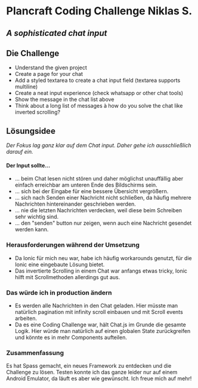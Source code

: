# Plancraft Coding Challenge Niklas S.

## _A sophisticated chat input_

## Die Challenge

- Understand the given project
- Create a page for your chat
- Add a styled textarea to create a chat input field (textarea supports multiline)
- Create a neat input experience (check whatsapp or other chat tools)
- Show the message in the chat list above
- Think about a long list of messages à how do you solve the chat like inverted
  scrolling?

## Lösungsidee

_Der Fokus lag ganz klar auf dem Chat input. Daher gehe ich ausschließlich darauf ein._

#### Der Input sollte...

- ... beim Chat lesen nicht stören und daher möglichst unauffällig aber einfach erreichbar am unteren Ende des Bildschirms sein.
- ... sich bei der Eingabe für eine bessere Übersicht vergrößern.
- ... sich nach Senden einer Nachricht nicht schließen, da häufig mehrere Nachrichten hintereinander geschrieben werden.
- ... nie die letzten Nachrichten verdecken, weil diese beim Schreiben sehr wichtig sind.
- ... den "senden" button nur zeigen, wenn auch eine Nachricht gesendet werden kann.

### Herausforderungen während der Umsetzung

- Da Ionic für mich neu war, habe ich häufig workarounds genutzt, für die Ionic eine eingebaute Lösung bietet.
- Das invertierte Scrolling in einem Chat war anfangs etwas tricky, Ionic hilft mit Scrollmethoden allerdings gut aus.

### Das würde ich in production ändern

- Es werden alle Nachrichten in den Chat geladen. Hier müsste man natürlich pagination mit infinity scroll einbauen und mit Scroll events arbeiten.
- Da es eine Coding Challenge war, hält Chat.js im Grunde die gesamte Logik. Hier würde man natürlich auf einen globalen State zurückgreifen und könnte es in mehr Components aufteilen.

### Zusammenfassung

Es hat Spass gemacht, ein neues Framework zu entdecken und die Challenge zu lösen. Testen konnte ich das ganze leider nur auf einem Android Emulator, da läuft es aber wie gewünscht. Ich freue mich auf mehr!
